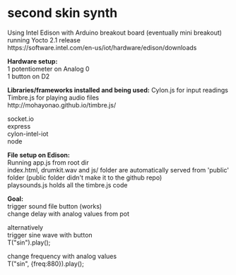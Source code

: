 # second skin synth<br>
<p>
Using Intel Edison with Arduino breakout board (eventually mini breakout)<br>
running Yocto 2.1 release <br>
https://software.intel.com/en-us/iot/hardware/edison/downloads<br>
</p>
<p>
<b>Hardware setup:</b><br>
1 potentiometer on Analog 0<br>
1 button on D2<br>
</p>
<p>
<b>Libraries/frameworks installed and being used:</b>
Cylon.js for input readings <br>
Timbre.js for playing audio files <br>
http://mohayonao.github.io/timbre.js/<br>
</p>
<p>
socket.io<br>
express <br>
cylon-intel-iot<br>
node
</p>
<p>
<b>File setup on Edison:</b><br>
Running app.js from root dir<br>
index.html, drumkit.wav and js/ folder are automatically served from 'public' folder (public folder didn't make it to the github repo)<br>
playsounds.js holds all the timbre.js code<br>
</p>
<p>
<b>Goal:</b><br>
trigger sound file button (works)<br>
change delay with analog values from pot<br>
</p>
<p>
alternatively<br>
trigger sine wave with button<br>
T("sin").play();<br>
</p>
<p>
change frequency with analog values<br>
T("sin", {freq:880}).play();<br>
</p>

